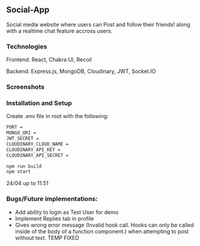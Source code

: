 ## Social-App

Social media website where users can Post and follow their friends! along with a realtime chat feature accross users.

### Technologies

Frontend: React, Chakra UI, Recoil

Backend: Express.js, MongoDB, Cloudinary, JWT, Socket.IO

### Screenshots

### Installation and Setup

Create .env file in root with the following:

```sh
PORT =
MONGO_URI =
JWT_SECRET =
CLOUDINARY_CLOUD_NAME =
CLOUDINARY_API_KEY =
CLOUDINARY_API_SECRET =
```

```sh
npm run build
npm start
```

24/04 up to 11:51

### Bugs/Future implementations:

- Add ability to login as Test User for demo
- Implement Replies tab in profile
- Gives wrong error message (Invalid hook call. Hooks can only be called inside of the body of a function component.) when attempting to post without text. TEMP FIXED
